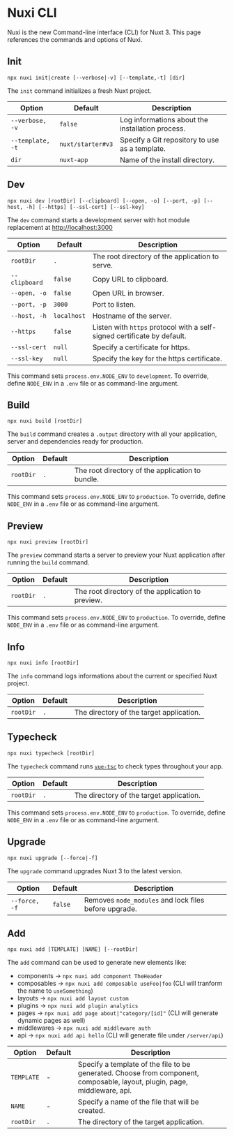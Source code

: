 # Nuxi CLI

Nuxi is the new Command-line interface (CLI) for Nuxt 3. This page references the commands and options of Nuxi.

## Init

```{bash}
npx nuxi init|create [--verbose|-v] [--template,-t] [dir]
```

The `init` command initializes a fresh Nuxt project.

Option        | Default          | Description
-------------------------|-----------------|------------------
`--verbose, -v` | `false` | Log informations about the installation process.
`--template, -t` | `nuxt/starter#v3` | Specify a Git repository to use as a template.
`dir` | `nuxt-app` | Name of the install directory.

## Dev

```{bash}
npx nuxi dev [rootDir] [--clipboard] [--open, -o] [--port, -p] [--host, -h] [--https] [--ssl-cert] [--ssl-key]
```

The `dev` command starts a development server with hot module replacement at [http://localhost:3000](https://localhost:3000)

Option        | Default          | Description
-------------------------|-----------------|------------------
`rootDir` | `.` | The root directory of the application to serve.
`--clipboard` | `false` | Copy URL to clipboard.
`--open, -o` | `false` | Open URL in browser.
`--port, -p` | `3000` | Port to listen.
`--host, -h` | `localhost` | Hostname of the server.
`--https` | `false` | Listen with `https` protocol with a self-signed certificate by default.
`--ssl-cert` |`null` | Specify a certificate for https.
`--ssl-key` |`null` | Specify the key for the https certificate.

This command sets `process.env.NODE_ENV` to `development`. To override, define `NODE_ENV` in a `.env` file or as command-line argument.

## Build

```{bash}
npx nuxi build [rootDir]
```

The `build` command creates a `.output` directory with all your application, server and dependencies ready for production.

Option        | Default          | Description
-------------------------|-----------------|------------------
`rootDir` | `.` | The root directory of the application to bundle.

This command sets `process.env.NODE_ENV` to `production`. To override, define `NODE_ENV` in a `.env` file or as command-line argument.

## Preview

```{bash}
npx nuxi preview [rootDir]
```

The `preview` command starts a server to preview your Nuxt application after running the `build` command.

Option        | Default          | Description
-------------------------|-----------------|------------------
`rootDir` | `.` | The root directory of the application to preview.

This command sets `process.env.NODE_ENV` to `production`. To override, define `NODE_ENV` in a `.env` file or as command-line argument.

## Info

```{bash}
npx nuxi info [rootDir]
```

The `info` command logs informations about the current or specified Nuxt project.

Option        | Default          | Description
-------------------------|-----------------|------------------
`rootDir` | `.` | The directory of the target application.

## Typecheck

```{bash}
npx nuxi typecheck [rootDir]
```

The `typecheck` command runs [`vue-tsc`](https://github.com/johnsoncodehk/volar/tree/master/packages/vue-tsc) to check types throughout your app.

Option        | Default          | Description
-------------------------|-----------------|------------------
`rootDir` | `.` | The directory of the target application.

This command sets `process.env.NODE_ENV` to `production`. To override, define `NODE_ENV` in a `.env` file or as command-line argument.

## Upgrade

```{bash}
npx nuxi upgrade [--force|-f]
```

The `upgrade` command upgrades Nuxt 3 to the latest version.

Option        | Default          | Description
-------------------------|-----------------|------------------
`--force, -f` | `false` | Removes `node_modules` and lock files before upgrade.

## Add

```{bash}
npx nuxi add [TEMPLATE] [NAME] [--rootDir]
```

The `add` command can be used to generate new elements like:

* components -> `npx nuxi add component TheHeader`
* composables -> `npx nuxi add composable useFoo|foo` (CLI will tranform the name to `useSomething`)
* layouts -> `npx nuxi add layout custom`
* plugins -> `npx nuxi add plugin analytics`
* pages -> `npx nuxi add page about|"category/[id]"` (CLI will generate dynamic pages as well)
* middlewares -> `npx nuxi add middleware auth`
* api -> `npx nuxi add api hello` (CLI will generate file under `/server/api`)

Option        | Default          | Description
-------------------------|-----------------|------------------
`TEMPLATE` | - | Specify a template of the file to be generated. Choose from component, composable, layout, plugin, page, middleware, api.
`NAME` | - | Specify a name of the file that will be created.
`rootDir` | `.` | The directory of the target application.
